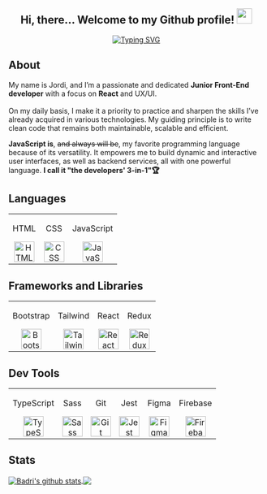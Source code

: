<div align="center">
  
<h2> Hi, there... Welcome to my Github profile! <img src="https://github.com/abdoachhoubi/abdoachhoubi/blob/main/gifs/Hi.gif" width="30"></h2>

<p align="center">
<a href="https://git.io/typing-svg"><img src="https://readme-typing-svg.demolab.com?font=Inter+Tight&weight=500&size=44&duration=4000&pause=500&color=FFFFFF&center=true&vCenter=true&width=820&height=100&lines=I'm+a+Junior+Front+End+Developer+%F0%9F%A7%91%F0%9F%8F%BB%E2%80%8D%F0%9F%92%BB;Always+craving+for+new+knowladge+%F0%9F%A7%A0;(and+also+ice-cream%2C+let's+be+honest...)+%F0%9F%8D%A6" alt="Typing SVG" /></a>
</p>
</div>

<h2>About</h2>

My name is Jordi, and I’m a passionate and dedicated <b>Junior Front-End developer</b> with a focus on <b>React</b> and UX/UI. 
<br>
<br>
On my daily basis, I make it a priority to practice and sharpen the skills I’ve already acquired in various technologies. My guiding principle is to write clean code that remains both maintainable, scalable and efficient. 
<br>

<b>JavaScript is</b>, <del>and always will be</del>, my favorite programming language because of its versatility. It empowers me to build dynamic and interactive user interfaces, as well as backend services, all with one powerful language. <b>I call it "the developers' 3-in-1"🏆</b>

<h2>Languages</h2>

<table>
  <tr>
    <td align="center">
      <p>HTML</p>
      <img src="https://skillicons.dev/icons?i=html&theme=dark" height="40px" alt="HTML" />
    </td>
    <td align="center">
      <p>CSS</p>
      <img src="https://skillicons.dev/icons?i=css&theme=dark" height="40px" alt="CSS" />
    </td>
    <td align="center">
      <p>JavaScript</p>
      <img src="https://skillicons.dev/icons?i=js&theme=dark" height="40px" alt="JavaScript" />
    </td>
  </tr>
</table>

<h2>Frameworks and Libraries</h2>

<table>
  <tr>
    <td align="center">
      <p>Bootstrap</p>
      <img src="https://skillicons.dev/icons?i=bootstrap&theme=light" height="40px" alt="Bootstrap" />
    </td>
    <td align="center">
      <p>Tailwind</p>
      <img src="https://skillicons.dev/icons?i=tailwind&theme=light" height="40px" alt="Tailwind" />
    </td>
    <td align="center">
      <p>React</p>
      <img src="https://skillicons.dev/icons?i=react&theme=dark" height="40px" alt="React" />
    </td>
    <td align="center">
      <p>Redux</p>
      <img src="https://skillicons.dev/icons?i=redux&theme=light" height="40px" alt="Redux" />
    </td>
  </tr>
</table>

<h2>Dev Tools</h2>

<table>
  <tr>
    <td align="center">
      <p>TypeScript</p>
      <img src="https://skillicons.dev/icons?i=ts&theme=dark" height="40px" alt="TypeScript" />
    </td>
    <td align="center">
      <p>Sass</p>
      <img src="https://skillicons.dev/icons?i=sass&theme=dark" height="40px" alt="Sass" />
    </td>
    <td align="center">
      <p>Git</p>
      <img src="https://skillicons.dev/icons?i=git&theme=dark" height="40px" alt="Git" />
    </td>
    <td align="center">
      <p>Jest</p>
      <img src="https://skillicons.dev/icons?i=jest&theme=dark" height="40px" alt="Jest" />
    </td>
    <td align="center">
      <p>Figma</p>
      <img src="https://skillicons.dev/icons?i=figma&theme=light" height="40px" alt="Figma" />
    </td>
    <td align="center">
      <p>Firebase</p>
      <img src="https://skillicons.dev/icons?i=firebase&theme=light" height="40px" alt="Firebase" />
    </td>
  </tr>
</table>



<h2>Stats</h2>

<a href="https://github.com/anuraghazra/github-readme-stats">
  <img align="center" src="https://github-readme-stats.anuraghazra1.vercel.app/api?username=codingjordi&show_icons=true&include_all_commits=true&theme=onedark" alt="Badri's github stats" />
</a>
<a href="https://github.com/anuraghazra/github-readme-stats">
  <!-- Change the `github-readme-stats.anuraghazra1.vercel.app` to `github-readme-stats.vercel.app`  -->
  <img align="center" src="https://github-readme-stats.anuraghazra1.vercel.app/api/top-langs/?username=codingjordi&layout=compact&theme=onedark" />
</a>

<!--
**codingjordi/codingjordi** is a ✨ _special_ ✨ repository because its `README.md` (this file) appears on your GitHub profile.

Here are some ideas to get you started:

- 🔭 I’m currently working on ...
- 🌱 I’m currently learning ...
- 👯 I’m looking to collaborate on ...
- 🤔 I’m looking for help with ...
- 💬 Ask me about ...
- 📫 How to reach me: ...
- 😄 Pronouns: ...
- ⚡ Fun fact: ...
- +ç

-->
